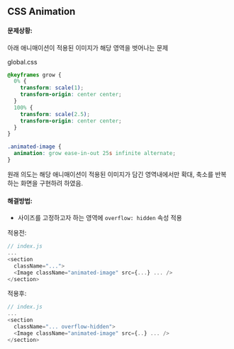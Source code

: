 ## CSS Animation

#### 문제상황:
아래 애니매이션이 적용된 이미지가 해당 영역을 벗어나는 문제

global.css
```css
@keyframes grow {
  0% {
    transform: scale(1);
    transform-origin: center center;
  }
  100% {
    transform: scale(2.5);
    transform-origin: center center;
  }
}

.animated-image {
  animation: grow ease-in-out 25s infinite alternate;
}
```
원래 의도는 해당 애니매이션이 적용된 이미지가 담긴 영역내에서만 확대, 축소를 반복하는 화면을 구현하려 하였음.

#### 해결방법:
- 사이즈를 고정하고자 하는 영역에 `overflow: hidden` 속성 적용

적용전:
```javascript
// index.js
...
<section
  className="...">
  <Image className="animated-image" src={...} ... />
</section>
```

적용후:
```javascript
// index.js
...
<section
  className="... overflow-hidden">
  <Image className="animated-image" src={..} ... />
</section>
```
